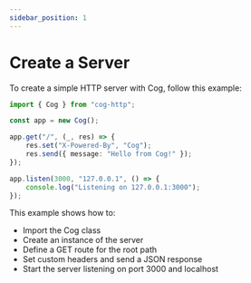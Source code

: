 ```yaml
---
sidebar_position: 1
---
```


# Create a Server

To create a simple HTTP server with Cog, follow this example:

```ts
import { Cog } from "cog-http";

const app = new Cog();

app.get("/", (_, res) => {
    res.set("X-Powered-By", "Cog");
    res.send({ message: "Hello from Cog!" });
});

app.listen(3000, "127.0.0.1", () => {
    console.log("Listening on 127.0.0.1:3000");
});
```

This example shows how to:

-   Import the Cog class
-   Create an instance of the server
-   Define a GET route for the root path
-   Set custom headers and send a JSON response
-   Start the server listening on port 3000 and localhost
